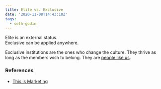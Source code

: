 ```yaml
---
title: Elite vs. Exclusive
date: '2020-11-08T14:43:10Z'
tags:
  - seth-godin
---
```


Elite is an external status. \
Exclusive can be applied anywhere.

Exclusive institutions are the ones who change the culture.
They thrive as long as the members wish to belong.
They are [people like us](./people-like-us).

### References

- [This is Marketing](../books/this-is-marketing)
